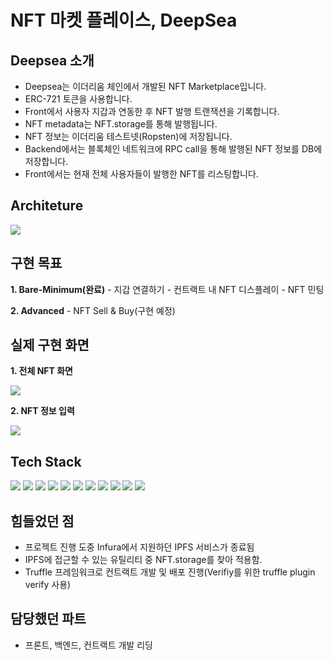 # NFT 마켓 플레이스, DeepSea

## Deepsea 소개
- Deepsea는 이더리움 체인에서 개발된 NFT Marketplace입니다.
- ERC-721 토큰을 사용합니다.
- Front에서 사용자 지갑과 연동한 후 NFT 발행 트랜잭션을 기록합니다.
- NFT metadata는 NFT.storage를 통해 발행됩니다.
- NFT 정보는 이더리움 테스트넷(Ropsten)에 저장됩니다.
- Backend에서는 블록체인 네트워크에 RPC call을 통해 발행된 NFT 정보를 DB에 저장합니다.
- Front에서는 현재 전체 사용자들이 발행한 NFT를 리스팅합니다.

## Architeture

![](https://img1.daumcdn.net/thumb/R1280x0/?scode=mtistory2&fname=https%3A%2F%2Fblog.kakaocdn.net%2Fdn%2FbDHrRq%2FbtrJEKFc5da%2FWd3N9KEKDegPgmkAoQ5pAK%2Fimg.png)


## 구현 목표

**1. Bare-Minimum(**완료**)**
    - 지갑 연결하기
    - 컨트랙트 내 NFT 디스플레이
    - NFT 민팅

**2. Advanced**
    - NFT Sell & Buy(구현 예정)

## 실제 구현 화면

**1. 전체 NFT 화면**

![](https://img1.daumcdn.net/thumb/R1280x0/?scode=mtistory2&fname=https%3A%2F%2Fblog.kakaocdn.net%2Fdn%2FFfId3%2FbtrJCov9xgH%2F0KuvSCJme1JqxdoGZu1aL0%2Fimg.png)

**2. NFT 정보 입력**

![](https://img1.daumcdn.net/thumb/R1280x0/?scode=mtistory2&fname=https%3A%2F%2Fblog.kakaocdn.net%2Fdn%2Fb3DHjs%2FbtrJC5b1rSq%2F0FKiTlQm4ZUvSceUfkPdK0%2Fimg.png)

## Tech Stack
![](https://img.shields.io/badge/Express-000000.svg?style=for-the-badge&logo=Express&logoColor=white)
![](https://img.shields.io/badge/Node.js-339933.svg?style=for-the-badge&logo=nodedotjs&logoColor=white)
![](https://img.shields.io/badge/MongoDB-47A248.svg?style=for-the-badge&logo=MongoDB&logoColor=white)
![](https://img.shields.io/badge/React-61DAFB.svg?style=for-the-badge&logo=React&logoColor=black)
![](https://img.shields.io/badge/Solidity-363636.svg?style=for-the-badge&logo=Solidity&logoColor=white)
![](https://img.shields.io/badge/Web3.js-F16822.svg?style=for-the-badge&logo=web3dotjs&logoColor=white)
![](https://img.shields.io/badge/GitHub-181717.svg?style=for-the-badge&logo=GitHub&logoColor=white)
![](https://img.shields.io/badge/Insomnia-4000BF.svg?style=for-the-badge&logo=Insomnia&logoColor=white)
![](https://img.shields.io/badge/IPFS-65C2CB.svg?style=for-the-badge&logo=IPFS&logoColor=white)
![](https://img.shields.io/badge/Mocha-8D6748.svg?style=for-the-badge&logo=Mocha&logoColor=white)
![](https://ethereum.stackexchange.com/help/badges/137/truffle)



## 힘들었던 점

- 프로젝트 진행 도중 Infura에서 지원하던 IPFS 서비스가 종료됨
- IPFS에 접근할 수 있는 유틸리티 중 NFT.storage를 찾아 적용함.
- Truffle 프레임워크로 컨트랙트 개발 및 배포 진행(Verifiy를 위한 truffle plugin verify 사용)

## 담당했던 파트

- 프론트, 백엔드, 컨트랙트 개발 리딩

